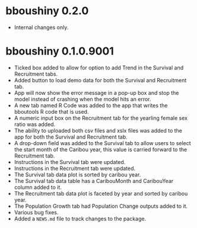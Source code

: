 <!-- NEWS.md is maintained by https://fledge.cynkra.com, contributors should not edit this file -->

# bboushiny 0.2.0

- Internal changes only.


# bboushiny 0.1.0.9001

- Ticked box added to allow for option to add Trend in the Survival and Recruitment tabs.
- Added button to load demo data for both the Survival and Recruitment tab.
- App will now show the error message in a pop-up box and stop the model instead of crashing when the model hits an error. 
- A new tab named R Code was added to the app that writes the bboutools R code that is used.
- A numeric input box on the Recruitment tab for the yearling female sex ratio was added. 
- The ability to uploaded both csv files and xslx files was added to the app for both the Survival and Recruitment tab. 
- A drop-down field was added to the Survival tab to allow users to select the start month of the Caribou year, this value is carried forward to the Recruitment tab.
- Instructions in the Survival tab were updated.
- Instructions in the Recruitment tab were updated.
- The Survival tab data plot is sorted by caribou year. 
- The Survival tab data table has a CaribouMonth and CaribouYear column added to it. 
- The Recruitment tab data plot is faceted by year and sorted by caribou year. 
- The Population Growth tab had Population Change outputs added to it. 
- Various bug fixes.
- Added a `NEWS.md` file to track changes to the package.
